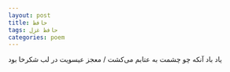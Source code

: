 ```yaml
---
layout: post
title: حافظ
tags: حافظ غزل
categories: poem
---
```


یاد باد آنکه چو چشمت به عتابم می‌کشت / معجز عیسویت در لب شکرخا بود